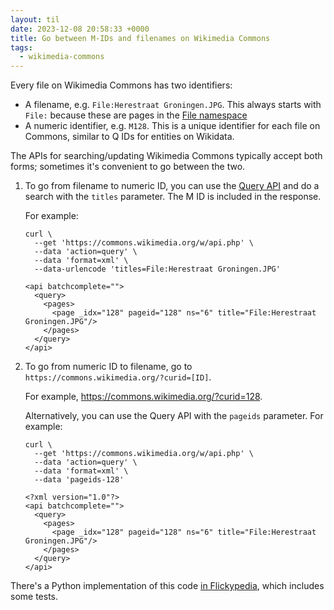```yaml
---
layout: til
date: 2023-12-08 20:58:33 +0000
title: Go between M-IDs and filenames on Wikimedia Commons
tags:
  - wikimedia-commons
---
```

Every file on Wikimedia Commons has two identifiers:

*   A filename, e.g. `File:Herestraat Groningen.JPG`.
    This always starts with `File:` because these are pages in the [File namespace][namespaces]
*   A numeric identifier, e.g. `M128`.
    This is a unique identifier for each file on Commons, similar to Q IDs for entities on Wikidata.

The APIs for searching/updating Wikimedia Commons typically accept both forms; sometimes it's convenient to go between the two.

1.  To go from filename to numeric ID, you can use the [Query API][query] and do a search with the `titles` parameter.
    The M ID is included in the response.

    For example:
    
    ```shell
    curl \
      --get 'https://commons.wikimedia.org/w/api.php' \
      --data 'action=query' \
      --data 'format=xml' \
      --data-urlencode 'titles=File:Herestraat Groningen.JPG'
    ```
    
    ```
    <api batchcomplete="">
      <query>
        <pages>
          <page _idx="128" pageid="128" ns="6" title="File:Herestraat Groningen.JPG"/>
        </pages>
      </query>
    </api>
    ```

2.  To go from numeric ID to filename, go to `https://commons.wikimedia.org/?curid=[ID]`.

    For example, <https://commons.wikimedia.org/?curid=128>.

    Alternatively, you can use the Query API with the `pageids` parameter.
    For example:
    
    ```shell
    curl \
      --get 'https://commons.wikimedia.org/w/api.php' \
      --data 'action=query' \
      --data 'format=xml' \
      --data 'pageids-128'
    ```
    
    ```
    <?xml version="1.0"?>
    <api batchcomplete="">
      <query>
        <pages>
          <page _idx="128" pageid="128" ns="6" title="File:Herestraat Groningen.JPG"/>
        </pages>
      </query>
    </api>
    ```

There's a Python implementation of this code [in Flickypedia], which includes some tests.

[query]: https://www.mediawiki.org/wiki/API:Query
[namespaces]: https://commons.wikimedia.org/wiki/Help:Namespaces
[in Flickypedia]: https://github.com/Flickr-Foundation/flickypedia/blob/11b6f675df851298b665940e9c378efdbd59de5d/src/flickypedia/apis/wikimedia/identifier_methods.py
